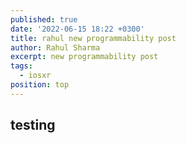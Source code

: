 ```yaml
---
published: true
date: '2022-06-15 18:22 +0300'
title: rahul new programmability post
author: Rahul Sharma
excerpt: new programmability post
tags:
  - iosxr
position: top
---
```

## testing
